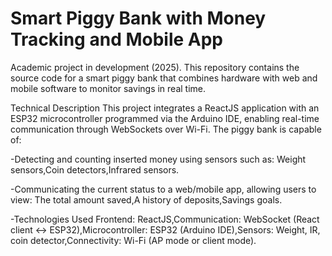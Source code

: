 # Smart Piggy Bank with Money Tracking and Mobile App
Academic project in development (2025). This repository contains the source code for a smart piggy bank that combines hardware with web and mobile software to monitor savings in real time.

Technical Description
This project integrates a ReactJS application with an ESP32 microcontroller programmed via the Arduino IDE, enabling real-time communication through WebSockets over Wi-Fi.
The piggy bank is capable of:

-Detecting and counting inserted money using sensors such as:
Weight sensors,Coin detectors,Infrared sensors.

-Communicating the current status to a web/mobile app, allowing users to view:
The total amount saved,A history of deposits,Savings goals.

-Technologies Used
Frontend: ReactJS,Communication: WebSocket (React client ↔ ESP32),Microcontroller: ESP32 (Arduino IDE),Sensors: Weight, IR, coin detector,Connectivity: Wi-Fi (AP mode or client mode).
